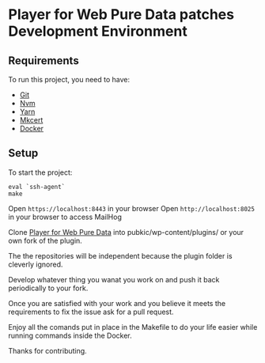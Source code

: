 Player for Web Pure Data patches Development Environment
=================

## Requirements

To run this project, you need to have:

- [Git](https://git-scm.com/)
- [Nvm](https://github.com/nvm-sh/nvm)
- [Yarn](https://yarnpkg.com/)
- [Mkcert](https://github.com/FiloSottile/mkcert)
- [Docker](https://www.docker.com/)

## Setup

To start the project:

    eval `ssh-agent`
    make

Open `https://localhost:8443` in your browser
Open `http://localhost:8025` in your browser to access MailHog

Clone [Player for Web Pure Data](https://github.com/opengeekv2/player-for-web-pure-data-patches) into pubkic/wp-content/plugins/ or your own fork of the plugin.

The the repositories will be independent because the plugin folder is cleverly ignored.

Develop whatever thing you wanat you work on and push it back periodically to your fork.

Once you are satisfied with your work and you believe it meets the requirements to fix the issue ask for a pull request.

Enjoy all the comands put in place in the Makefile to do your life easier while running commands inside the Docker.

Thanks for contributing.
